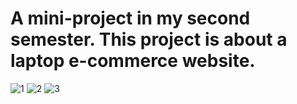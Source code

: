 # A mini-project in my second semester. This project is about a laptop e-commerce website.

![1](https://user-images.githubusercontent.com/78833363/109404425-9f53ef00-7998-11eb-9889-d37938169b57.PNG)
![2](https://user-images.githubusercontent.com/78833363/109404429-a2e77600-7998-11eb-82a0-967702619157.PNG)
![3](https://user-images.githubusercontent.com/78833363/109404430-a3800c80-7998-11eb-8942-9604a8474f94.PNG)
